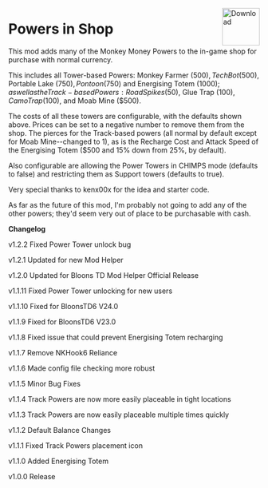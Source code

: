 <a href="https://github.com/doombubbles/BTD6-Mods/raw/main/PowersInShop/PowersInShop.dll"><img align="right" alt="Download" height="75" src="https://github.com/doombubbles/BTD6-Mods/blob/main/download.png?raw=true"></a>

# Powers in Shop

This mod adds many of the Monkey Money Powers to the in-game shop for purchase with normal currency.

This includes all Tower-based Powers: Monkey Farmer ($500), Tech Bot ($500), Portable Lake ($750), Pontoon ($750) and Energising Totem ($1000); as well as the Track-based Powers: Road Spikes ($50), Glue Trap ($100), Camo Trap ($100), and Moab Mine ($500).

The costs of all these towers are configurable, with the defaults shown above. Prices can be set to a negative number to remove them from the shop.
The pierces for the Track-based powers (all normal by default except for Moab Mine--changed to 1), as is the Recharge Cost and Attack Speed of the Energising Totem ($500 and 15% down from 25%, by default).

Also configurable are allowing the Power Towers in CHIMPS mode (defaults to false) and restricting them as Support towers (defaults to true).

Very special thanks to kenx00x for the idea and starter code.


As far as the future of this mod, I'm probably not going to add any of the other powers; they'd seem very out of place to be purchasable with cash.

**Changelog**

v1.2.2 Fixed Power Tower unlock bug

v1.2.1 Updated for new Mod Helper

v1.2.0 Updated for Bloons TD Mod Helper Official Release

v1.1.11 Fixed Power Tower unlocking for new users

v1.1.10 Fixed for BloonsTD6 V24.0

v1.1.9 Fixed for BloonsTD6 V23.0

v1.1.8 Fixed issue that could prevent Energising Totem recharging

v1.1.7 Remove NKHook6 Reliance

v1.1.6 Made config file checking more robust

v1.1.5 Minor Bug Fixes

v1.1.4 Track Powers are now more easily placeable in tight locations

v1.1.3 Track Powers are now easily placeable multiple times quickly

v1.1.2 Default Balance Changes

v1.1.1 Fixed Track Powers placement icon

v1.1.0 Added Energising Totem

v1.0.0 Release
